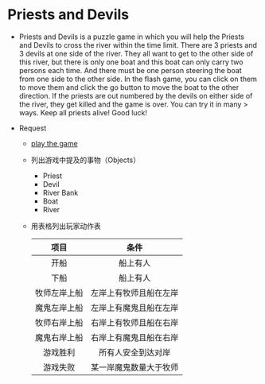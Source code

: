 # Priests and Devils

- Priests and Devils is a puzzle game in which you will help the Priests and Devils to cross the river within the time limit. There are 3 priests and 3 devils at one side of the river. They all want to get to the other side of this river, but there is only one boat and this boat can only carry two persons each time. And there must be one person steering the boat from one side to the other side. In the flash game, you can click on them to move them and click the go button to move the boat to the other direction. If the priests are out numbered by the devils on either side of the river, they get killed and the game is over. You can try it in many > ways. Keep all priests alive! Good luck!

- Request
    - [play the game](http://www.flash-game.net/game/2535/priests-and-devils.html)
    - 列出游戏中提及的事物（Objects）
        - Priest
        - Devil
        - River Bank
        - Boat
        - River
    - 用表格列出玩家动作表

        |     项目     |         条件          |
        |     :--:     |        :--:          |
        |     开船     |       船上有人        |
        |     下船     |       船上有人        |
        | 牧师左岸上船  | 左岸上有牧师且船在左岸 |  
        | 魔鬼左岸上船  | 左岸上有魔鬼且船在左岸 |   
        | 牧师右岸上船  | 右岸上有牧师且船在右岸 |
        | 魔鬼右岸上船  | 右岸上有魔鬼且船在右岸 |  
        |   游戏胜利    |   所有人安全到达对岸  |
        |   游戏失败    | 某一岸魔鬼数量大于牧师 |

